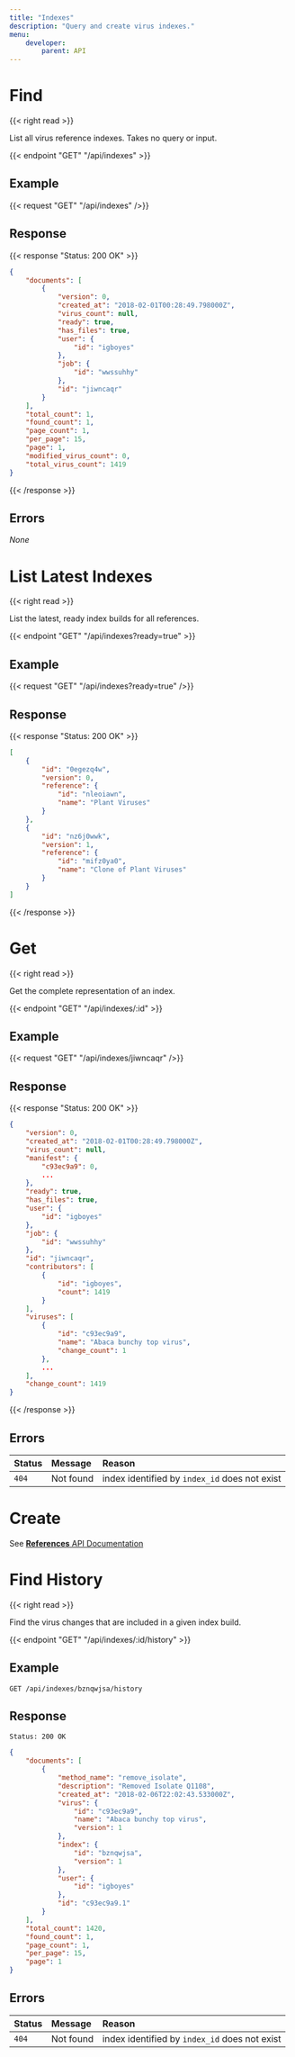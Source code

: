 ```yaml
---
title: "Indexes"
description: "Query and create virus indexes."
menu:
    developer:
        parent: API
---
```


# Find

{{< right read >}}

List all virus reference indexes. Takes no query or input.

{{< endpoint "GET" "/api/indexes" >}}

## Example

{{< request "GET" "/api/indexes" />}}

## Response

{{< response "Status: 200 OK" >}}

```json
{
    "documents": [
        {
            "version": 0,
            "created_at": "2018-02-01T00:28:49.798000Z",
            "virus_count": null,
            "ready": true,
            "has_files": true,
            "user": {
                "id": "igboyes"
            },
            "job": {
                "id": "wwssuhhy"
            },
            "id": "jiwncaqr"
        }
    ],
    "total_count": 1,
    "found_count": 1,
    "page_count": 1,
    "per_page": 15,
    "page": 1,
    "modified_virus_count": 0,
    "total_virus_count": 1419
}
```

{{< /response >}}

## Errors

_None_

# List Latest Indexes

{{< right read >}}

List the latest, ready index builds for all references.

{{< endpoint "GET" "/api/indexes?ready=true" >}}

## Example

{{< request "GET" "/api/indexes?ready=true" />}}

## Response

{{< response "Status: 200 OK" >}}

```json
[
    {
        "id": "0egezq4w",
        "version": 0,
        "reference": {
            "id": "nleoiawn",
            "name": "Plant Viruses"
        }
    },
    {
        "id": "nz6j0wwk",
        "version": 1,
        "reference": {
            "id": "mifz0ya0",
            "name": "Clone of Plant Viruses"
        }
    }
]
```

{{< /response >}}

# Get

{{< right read >}}

Get the complete representation of an index.

{{< endpoint "GET" "/api/indexes/:id" >}}

## Example

{{< request "GET" "/api/indexes/jiwncaqr" />}}

## Response

{{< response "Status: 200 OK" >}}

```json
{
	"version": 0,
	"created_at": "2018-02-01T00:28:49.798000Z",
	"virus_count": null,
	"manifest": {
		"c93ec9a9": 0,
        ...
	},
	"ready": true,
	"has_files": true,
	"user": {
		"id": "igboyes"
	},
	"job": {
		"id": "wwssuhhy"
	},
	"id": "jiwncaqr",
	"contributors": [
		{
			"id": "igboyes",
			"count": 1419
		}
	],
	"viruses": [
		{
			"id": "c93ec9a9",
			"name": "Abaca bunchy top virus",
			"change_count": 1
		},
        ...
	],
	"change_count": 1419
}
```

{{< /response >}}

## Errors

| Status | Message   | Reason                                        |
| :----- | :-------- | :-------------------------------------------- |
| `404`  | Not found | index identified by `index_id` does not exist |

# Create

See [**References** API Documentation](/docs/developer/api/refs/#create-index)

# Find History

{{< right read >}}

Find the virus changes that are included in a given index build.

{{< endpoint "GET" "/api/indexes/:id/history" >}}

## Example

```
GET /api/indexes/bznqwjsa/history
```

## Response

```
Status: 200 OK
```

```json
{
    "documents": [
        {
            "method_name": "remove_isolate",
            "description": "Removed Isolate Q1108",
            "created_at": "2018-02-06T22:02:43.533000Z",
            "virus": {
                "id": "c93ec9a9",
                "name": "Abaca bunchy top virus",
                "version": 1
            },
            "index": {
                "id": "bznqwjsa",
                "version": 1
            },
            "user": {
                "id": "igboyes"
            },
            "id": "c93ec9a9.1"
        }
    ],
    "total_count": 1420,
    "found_count": 1,
    "page_count": 1,
    "per_page": 15,
    "page": 1
}
```

## Errors

| Status | Message   | Reason                                        |
| :----- | :-------- | :-------------------------------------------- |
| `404`  | Not found | index identified by `index_id` does not exist |
